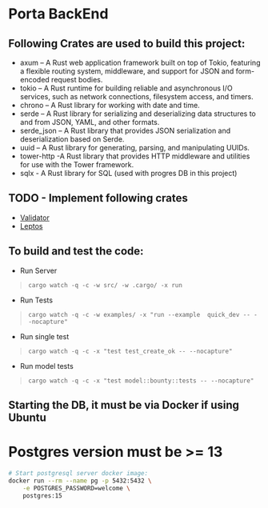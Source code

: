 # Porta BackEnd #

## Following Crates are used to build this project: ## 

* axum – A Rust web application framework built on top of Tokio,   featuring a flexible routing system, middleware, and support for JSON and form-encoded request bodies.
* tokio – A Rust runtime for building reliable and asynchronous I/O services, such as network connections, filesystem access, and timers.
* chrono – A Rust library for working with date and time.
* serde – A Rust library for serializing and deserializing data structures to and from JSON, YAML, and other formats.
* serde_json – A Rust library that provides JSON serialization and deserialization based on Serde.
* uuid – A Rust library for generating, parsing, and manipulating UUIDs.
* tower-http -A Rust library that provides HTTP middleware and utilities for use with the Tower framework.
* sqlx - A Rust library for SQL (used with progres DB in this project)

## TODO - Implement following crates ##
* [Validator](https://docs.rs/validator/latest/validator/) 
* [Leptos](https://leptos-rs.github.io/leptos/)

## To build and test the code: ##

* Run Server
> ``` cargo watch -q -c -w src/ -w .cargo/ -x run ```

* Run Tests
> ``` cargo watch -q -c -w examples/ -x "run --example  quick_dev -- --nocapture" ```

* Run single test
> ``` cargo watch -q -c -x "test test_create_ok -- --nocapture" ```

* Run model tests
> ``` cargo watch -q -c -x "test model::bounty::tests -- --nocapture" ```


## Starting the DB, it must be via Docker if using Ubuntu
#  Postgres version must be >= 13
``` sh
# Start postgresql server docker image:
docker run --rm --name pg -p 5432:5432 \
    -e POSTGRES_PASSWORD=welcome \
    postgres:15